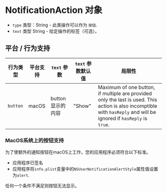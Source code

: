 # NotificationAction 对象

* `type` 类型：String - 此类操作可以作为 `按钮`.
* `text` 类型 String - 给定操作的标签（可选）。

## 平台 / 行为支持

| 行为类型     | 平台支持  | `text` 参数    | `text` 参数默认值 | 局限性                                                                                                                                                                 |
| -------- | ----- | ------------ | ------------ | ------------------------------------------------------------------------------------------------------------------------------------------------------------------- |
| `button` | macOS | button 显示的内容 | "Show"       | Maximum of one button, if multiple are provided only the last is used. This action is also incomptible with `hasReply` and will be ignored if `hasReply` is `true`. |

### MacOS系统上的按钮支持

为了使额外的通知按钮在macOS上工作，您的应用程序必须符合以下标准。

* 应用程序已签名
* 应用程序将`info.plist`变量中的`NSUserNotificationAlertStyle`属性值设置为`alert`.

任何一个条件不满足则按钮无法显示。